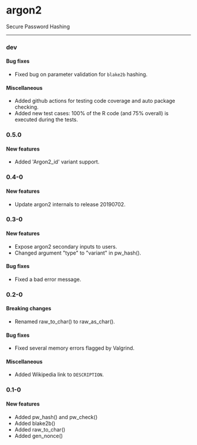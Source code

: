 # **argon2**
Secure Password Hashing

-----------------------

### **dev**
#### Bug fixes
* Fixed bug on parameter validation for `blake2b` hashing.

#### Miscellaneous
* Added github actions for testing code coverage and auto package checking.
* Added new test cases: 100% of the R code (and 75% overall) is executed during the tests. 


### **0.5.0**
#### New features
* Added 'Argon2_id' variant support.


### **0.4-0**
#### New features
* Update argon2 internals to release 20190702.


### **0.3-0**
#### New features
* Expose argon2 secondary inputs to users. 
* Changed argument "type" to "variant" in pw_hash().

#### Bug fixes
* Fixed a bad error message.


### **0.2-0**
#### Breaking changes
* Renamed raw_to_char() to raw_as_char().

#### Bug fixes
* Fixed several memory errors flagged by Valgrind. 

#### Miscellaneous
* Added Wikipedia link to `DESCRIPTION`. 


### **0.1-0**
#### New features
* Added pw_hash() and pw_check() 
* Added blake2b() 
* Added raw_to_char() 
* Added gen_nonce()
